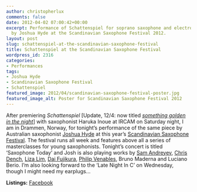 ```yaml
---
author: christopherlux
comments: false
date: 2012-04-02 07:00:42+00:00
excerpt: Performance of Schattenspiel for soprano saxophone and electronics given
  by Joshua Hyde at the Scandinavian Saxophone Festival 2012.
layout: post
slug: schattenspiel-at-the-scandinavian-saxophone-festival
title: Schattenspiel at the Scandinavian Saxophone Festival
wordpress_id: 2316
categories:
- Performances
tags:
- Joshua Hyde
- Scandinavian Saxophone Festival
- Schattenspiel
featured_image: 2012/04/scandinavian-saxophone-festival-poster.jpg
featured_image_alt: Poster for Scandinavian Saxophone Festival 2012
---
```


After premiering _Schattenspiel_ [Update, 12/4: now titled [_something golden in the night_](http://www.chrisswithinbank.net/2012/03/something-golden-in-the-night/)] with saxophonist Haruka Inoue at IRCAM on Saturday night, I am in Drammen, Norway, for tonight’s performance of the same piece by Australian saxophonist [Joshua Hyde](http://www.joshuahyde.com) at this year’s [Scandinavian Saxophone Festival](https://www.facebook.com/events/314723328551145/). The festival runs all week and features above all a series of masterclasses for young saxophonists. Tonight’s concert is titled ‘Saxophone Today’ and Josh is also playing works by [Sam Andreyev](http://trepex.org), [Chris Dench](http://www.australianmusiccentre.com.au/artist/dench-chris), [Liza Lim](http://lizalimcomposer.wordpress.com/), [Dai Fujikura](http://www.daifujikura.com/), [Philip Venables](http://philipvenables.com/), Bruno Maderna and Luciano Berio. I’m also looking forward to the ‘Late Night In C’ on Wednesday, though I might need my earplugs…

**Listings:** [Facebook](https://www.facebook.com/events/354318357952224/)

